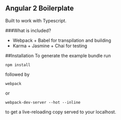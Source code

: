 ## Angular 2 Boilerplate
Built to work with Typescript.

###What is included?
+ Webpack + Babel for transpilation and building
+ Karma + Jasmine + Chai for testing

##Installation
To generate the example bundle run
```
npm install
```
followed by
```
webpack
```
or
```
webpack-dev-server --hot --inline
```
to get a live-reloading copy served to your localhost.